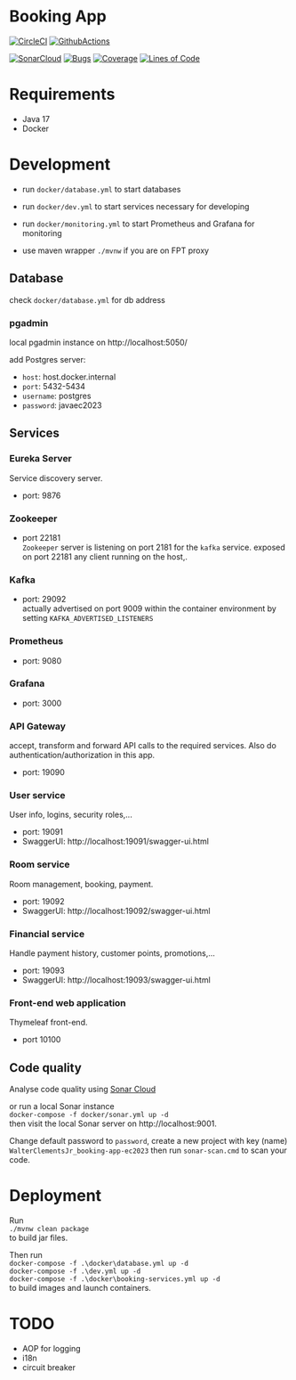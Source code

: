 # Booking App

[![CircleCI](https://circleci.com/gh/WalterClementsJr/booking-app-ec2023.svg?style=svg)](https://circleci.com/gh/WalterClementsJr/booking-app-ec2023)
[![GithubActions](https://github.com/walterclementsjr/booking-app-ec2023/actions/workflows/maven.yml/badge.svg)](https://github.com/walterclementsjr/booking-app-ec2023)

[![SonarCloud](https://sonarcloud.io/images/project_badges/sonarcloud-black.svg)](https://sonarcloud.io/dashboard?id=WalterClementsJr_booking-app-ec2023)
[![Bugs](https://sonarcloud.io/api/project_badges/measure?project=WalterClementsJr_booking-app-ec2023&metric=bugs)](https://sonarcloud.io/dashboard?id=WalterClementsJr_booking-app-ec2023)
[![Coverage](https://sonarcloud.io/api/project_badges/measure?project=WalterClementsJr_booking-app-ec2023&metric=coverage)](https://sonarcloud.io/dashboard?id=WalterClementsJr_booking-app-ec2023)
[![Lines of Code](https://sonarcloud.io/api/project_badges/measure?project=WalterClementsJr_booking-app-ec2023&metric=ncloc)](https://sonarcloud.io/dashboard?id=WalterClementsJr_booking-app-ec2023)

# Requirements

- Java 17
- Docker

# Development

- run `docker/database.yml` to start databases
- run `docker/dev.yml` to start services necessary for developing
- run `docker/monitoring.yml` to start Prometheus and Grafana for monitoring

- use maven wrapper `./mvnw` if you are on FPT proxy

## Database

check `docker/database.yml` for db address

### pgadmin

local pgadmin instance on http://localhost:5050/

add Postgres server:
- `host`: host.docker.internal
- `port`: 5432-5434
- `username`: postgres
- `password`: javaec2023

## Services
### Eureka Server

Service discovery server.

- port: 9876

### Zookeeper

- port 22181  
`Zookeeper` server is listening on port 2181 for the `kafka` service.
  exposed on port 22181 any client running on the host,.

### Kafka

- port: 29092  
  actually advertised on port 9009 within the container environment by setting `KAFKA_ADVERTISED_LISTENERS`

### Prometheus

- port: 9080

### Grafana

- port: 3000

### API Gateway

accept, transform and forward API calls to the required services.
Also do authentication/authorization in this app.

- port: 19090

### User service

User info, logins, security roles,...

- port: 19091
- SwaggerUI: http://localhost:19091/swagger-ui.html

### Room service

Room management, booking, payment.

- port: 19092
- SwaggerUI: http://localhost:19092/swagger-ui.html

### Financial service

Handle payment history, customer points, promotions,...

- port: 19093
- SwaggerUI: http://localhost:19093/swagger-ui.html

### Front-end web application

Thymeleaf front-end.
- port 10100

## Code quality

Analyse code quality using [Sonar Cloud](https://sonarcloud.io/project/overview?id=WalterClementsJr_booking-app-ec2023)

or run a local Sonar instance  
`docker-compose -f docker/sonar.yml up -d`  
then visit the local Sonar server on http://localhost:9001.

Change default password to `password`, create a new project with key (name) `WalterClementsJr_booking-app-ec2023`
then run `sonar-scan.cmd` to scan your code.

# Deployment

Run  
`./mvnw clean package`  
to build jar files.

Then run  
`docker-compose -f .\docker\database.yml up -d`  
`docker-compose -f .\dev.yml up -d`  
`docker-compose -f .\docker\booking-services.yml up -d`  
to build images and launch containers.

# TODO

- AOP for logging
- i18n
- circuit breaker
